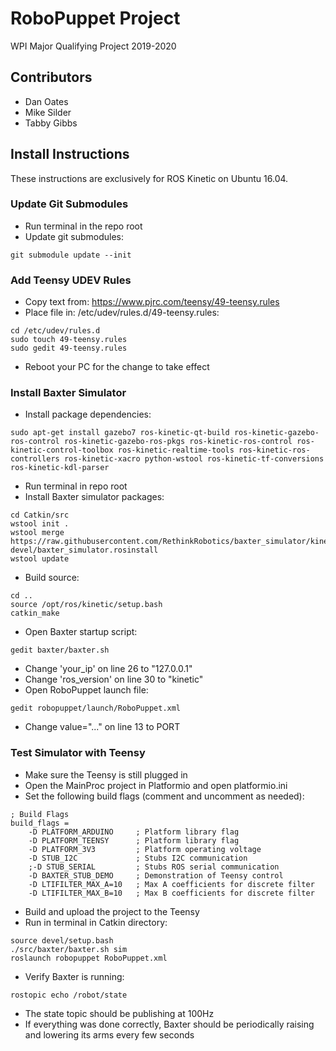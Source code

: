 # RoboPuppet Project
WPI Major Qualifying Project 2019-2020

## Contributors
- Dan Oates
- Mike Silder
- Tabby Gibbs

## Install Instructions
These instructions are exclusively for ROS Kinetic on Ubuntu 16.04.

### Update Git Submodules
- Run terminal in the repo root
- Update git submodules:
```
git submodule update --init
```

### Add Teensy UDEV Rules
- Copy text from: https://www.pjrc.com/teensy/49-teensy.rules
- Place file in: /etc/udev/rules.d/49-teensy.rules:
```
cd /etc/udev/rules.d
sudo touch 49-teensy.rules
sudo gedit 49-teensy.rules
```
- Reboot your PC for the change to take effect

### Install Baxter Simulator
- Install package dependencies:
```
sudo apt-get install gazebo7 ros-kinetic-qt-build ros-kinetic-gazebo-ros-control ros-kinetic-gazebo-ros-pkgs ros-kinetic-ros-control ros-kinetic-control-toolbox ros-kinetic-realtime-tools ros-kinetic-ros-controllers ros-kinetic-xacro python-wstool ros-kinetic-tf-conversions ros-kinetic-kdl-parser
```
- Run terminal in repo root
- Install Baxter simulator packages:
```
cd Catkin/src
wstool init .
wstool merge https://raw.githubusercontent.com/RethinkRobotics/baxter_simulator/kinetic-devel/baxter_simulator.rosinstall
wstool update
```
- Build source:
```
cd ..
source /opt/ros/kinetic/setup.bash
catkin_make
```
- Open Baxter startup script:
```
gedit baxter/baxter.sh
```
- Change 'your_ip' on line 26 to "127.0.0.1"
- Change 'ros_version' on line 30 to "kinetic"
- Open RoboPuppet launch file:
```
gedit robopuppet/launch/RoboPuppet.xml
```
- Change value="..." on line 13 to PORT

### Test Simulator with Teensy
- Make sure the Teensy is still plugged in
- Open the MainProc project in Platformio and open platformio.ini
- Set the following build flags (comment and uncomment as needed):
```
; Build Flags
build_flags =
	-D PLATFORM_ARDUINO		; Platform library flag
	-D PLATFORM_TEENSY		; Platform library flag
	-D PLATFORM_3V3			; Platform operating voltage
	-D STUB_I2C				; Stubs I2C communication
	;-D STUB_SERIAL			; Stubs ROS serial communication
	-D BAXTER_STUB_DEMO		; Demonstration of Teensy control
	-D LTIFILTER_MAX_A=10	; Max A coefficients for discrete filter
	-D LTIFILTER_MAX_B=10	; Max B coefficients for discrete filter
```
- Build and upload the project to the Teensy
- Run in terminal in Catkin directory:
```
source devel/setup.bash
./src/baxter/baxter.sh sim
roslaunch robopuppet RoboPuppet.xml
```
- Verify Baxter is running:
```
rostopic echo /robot/state
```
- The state topic should be publishing at 100Hz
- If everything was done correctly, Baxter should be periodically raising and lowering its arms every few seconds
